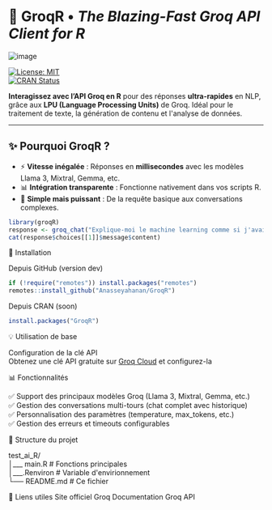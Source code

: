 # 🚀 GroqR • _The Blazing-Fast Groq API Client for R_  

![image](https://github.com/user-attachments/assets/2ac737e7-9bc8-40e5-b793-3707b1b9a8e9)



[![License: MIT](https://img.shields.io/badge/License-MIT-blue.svg)](LICENSE)  
[![CRAN Status](https://www.r-pkg.org/badges/version/GroqR)](https://cran.r-project.org/package=GroqR)  

**Interagissez avec l’API Groq en R** pour des réponses **ultra-rapides** en NLP, grâce aux **LPU (Language Processing Units)** de Groq. Idéal pour le traitement de texte, la génération de contenu et l'analyse de données.  

---

## ✨ **Pourquoi GroqR ?**  
- ⚡ **Vitesse inégalée** : Réponses en **millisecondes** avec les modèles Llama 3, Mixtral, Gemma, etc.  
- 📊 **Intégration transparente** : Fonctionne nativement dans vos scripts R.  
- 🔧 **Simple mais puissant** : De la requête basique aux conversations complexes.  

```r
library(groqR)
response <- groq_chat("Explique-moi le machine learning comme si j'avais 5 ans.")
cat(response$choices[[1]]$message$content)
```

🔧 Installation

Depuis GitHub (version dev)
```r
if (!require("remotes")) install.packages("remotes")
remotes::install_github("Anasseyahanan/GroqR")
```

Depuis CRAN (soon)
```r
install.packages("GroqR")
```

💡 Utilisation de base  

Configuration de la clé API    
Obtenez une clé API gratuite sur [Groq Cloud](https://console.groq.com/keys) et configurez-la     

 
📊 Fonctionnalités    
    
✅ Support des principaux modèles Groq (Llama 3, Mixtral, Gemma, etc.)    
✅ Gestion des conversations multi-tours (chat complet avec historique)    
✅ Personnalisation des paramètres (temperature, max_tokens, etc.)    
✅ Gestion des erreurs et timeouts configurables    


📂 Structure du projet    

test_ai_R/               
│___ main.R             # Fonctions principales  
│___.Renviron           # Variable d'envirionnement   
└── README.md           # Ce fichier  


🔗 Liens utiles
Site officiel Groq
Documentation Groq API

